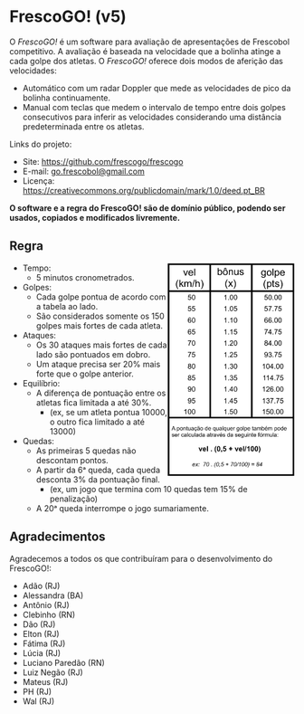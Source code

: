<meta http-equiv="Content-Type" content="text/html; charset=UTF-8"/>

# FrescoGO! (v5)

O *FrescoGO!* é um software para avaliação de apresentações de Frescobol
competitivo.
A avaliação é baseada na velocidade que a bolinha atinge a cada golpe dos
atletas.
O *FrescoGO!* oferece dois modos de aferição das velocidades:
- Automático com um radar Doppler que mede as velocidades de pico da bolinha
  continuamente.
- Manual com teclas que medem o intervalo de tempo entre dois golpes
  consecutivos para inferir as velocidades considerando uma distância
  predeterminada entre os atletas.

Links do projeto:
- Site: <https://github.com/frescogo/frescogo>
- E-mail: <go.frescobol@gmail.com>
- Licença: <https://creativecommons.org/publicdomain/mark/1.0/deed.pt_BR>

**O software e a regra do FrescoGO! são de domínio público, podendo ser usados,
  copiados e modificados livremente.**

## Regra

<!--
![Tabela de Pontuação de Golpes](bonus.png)
-->

<p>
<img src="bonus.png" width="225" align="right">
</p>

- Tempo:
    - 5 minutos cronometrados.
- Golpes:
    - Cada golpe pontua de acordo com a tabela ao lado.
    - São considerados somente os 150 golpes mais fortes de cada atleta.
- Ataques:
    - Os 30 ataques mais fortes de cada lado são pontuados em dobro.
    - Um ataque precisa ser 20% mais forte que o golpe anterior.
- Equilíbrio:
    - A diferença de pontuação entre os atletas fica limitada a até 30%.
        - (ex, se um atleta pontua 10000, o outro fica limitado a até 13000)
- Quedas:
    - As primeiras 5 quedas não descontam pontos.
    - A partir da 6ᵃ queda, cada queda desconta 3% da pontuação final.
        - (ex, um jogo que termina com 10 quedas tem 15% de penalização)
    - A 20ᵃ queda interrompe o jogo sumariamente.

<!--
- Cada atleta é avaliado em separado com uma pontuação:
    - `ATL = Ata x Vel`
        - `ATL` é a pontuação do atleta a ser calculada.
        - `Ata` é a quantidade de ataques.
        - `Vel` é a média de velocidade dos golpes.
    - São validados somente os `100` ataques mais fortes acima de `50` km/h.
- Cada queda desconta `2%` da pontuação da dupla:
    - `TOTAL = (ATL1 + ATL2) - (2% por queda)`
    - A apresentação é encerrada sumariamente ao atingir `16` quedas.
- Em caso de empate entre duplas, os seguintes quesitos serão usados para
  desempate:
    (1) maior quantidade de golpes,
    (2) menor quantidade de quedas,
    (3) sorteio.
- Resumo:
```
    ATL1  = Ata x Vel
    ATL2  = Ata x Vel
    TOTAL = (ATL1 + ATL2) - (2% por queda)
```
-->

## Agradecimentos

Agradecemos a todos os que contribuíram para o desenvolvimento do FrescoGO!:

- Adão (RJ)
- Alessandra (BA)
- Antônio (RJ)
- Clebinho (RN)
- Dão (RJ)
- Elton (RJ)
- Fátima (RJ)
- Lúcia (RJ)
- Luciano Paredão (RN)
- Luiz Negão (RJ)
- Mateus (RJ)
- PH (RJ)
- Wal (RJ)
